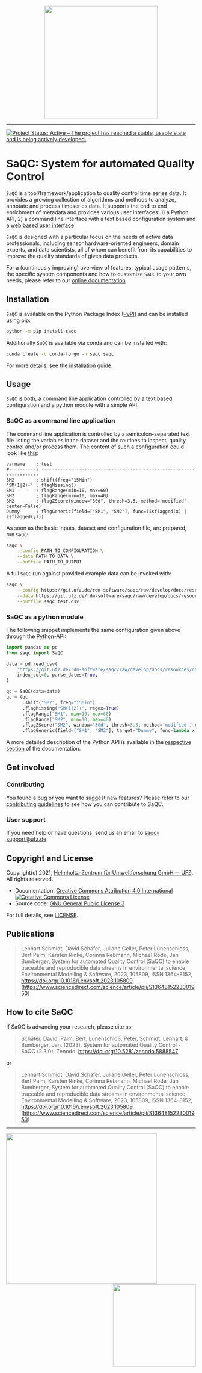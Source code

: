 <!--
SPDX-FileCopyrightText: 2021 Helmholtz-Zentrum für Umweltforschung GmbH - UFZ

SPDX-License-Identifier: GPL-3.0-or-later
-->

<br>
<div align="center">
  <img src="https://git.ufz.de/rdm-software/saqc/raw/develop/docs/resources/images/representative/SaQCLogo.png" width="300">
</div>

-----------------
[![Project Status: Active – The project has reached a stable, usable state and is being actively developed.](https://www.repostatus.org/badges/latest/active.svg)](https://www.repostatus.org/#active)

#  SaQC: System for automated Quality Control

`SaQC` is a tool/framework/application to quality control time series data.
It provides
a growing collection of algorithms and methods to analyze, annotate and
process timeseries data. It supports the end to end enrichment of metadata
and provides various user interfaces: 1) a Python API, 2) a command line interface
with a text based configuration system and a
[web based user interface](https://webapp.ufz.de/saqc-config-app/)

`SaQC` is designed with a particular focus on the needs of active data professionals,
including sensor hardware-oriented engineers, domain experts, and data scientists,
all of whom can benefit from its capabilities to improve the quality standards of given data products.

For a (continously improving) overview of features, typical usage patterns,
the specific system components and how to customize `SaQC` to your own
needs, please refer to our
[online documentation](https://rdm-software.pages.ufz.de/saqc/index.html).


## Installation

`SaQC` is available on the Python Package Index ([PyPI](https://pypi.org/)) and
can be installed using [pip](https://pip.pypa.io/en/stable/):
```sh
python -m pip install saqc
```
Additionally `SaQC` is available via conda and can be installed with:

```sh
conda create -c conda-forge -n saqc saqc
```

For more details, see the [installation guide](https://rdm-software.pages.ufz.de/saqc/gettingstarted/InstallationGuide.html).


## Usage

`SaQC` is both, a command line application controlled by a text based configuration
and a python module with a simple API.

### SaQC as a command line application
The command line application is controlled by a semicolon-separated text
file listing the variables in the dataset and the routines to inspect,
quality control and/or process them. The content of such a configuration
could look like [this](https://git.ufz.de/rdm-software/saqc/raw/develop/docs/resources/data/config.csv):

```
varname    ; test
#----------; ---------------------------------------------------------------------
SM2        ; shift(freq="15Min")
'SM(1|2)+' ; flagMissing()
SM1        ; flagRange(min=10, max=60)
SM2        ; flagRange(min=10, max=40)
SM2        ; flagZScore(window="30d", thresh=3.5, method='modified', center=False)
Dummy      ; flagGeneric(field=["SM1", "SM2"], func=(isflagged(x) | isflagged(y)))
```

As soon as the basic inputs, dataset and configuration file, are
prepared, run `SaQC`:
```sh
saqc \
    --config PATH_TO_CONFIGURATION \
    --data PATH_TO_DATA \
    --outfile PATH_TO_OUTPUT
```

A full `SaQC` run against provided example data can be invoked with:
```sh
saqc \
    --config https://git.ufz.de/rdm-software/saqc/raw/develop/docs/resources/data/config.csv \
    --data https://git.ufz.de/rdm-software/saqc/raw/develop/docs/resources/data/data.csv \
    --outfile saqc_test.csv
```

### SaQC as a python module

The following snippet implements the same configuration given above through
the Python-API:

```python
import pandas as pd
from saqc import SaQC

data = pd.read_csv(
    "https://git.ufz.de/rdm-software/saqc/raw/develop/docs/resources/data/data.csv",
    index_col=0, parse_dates=True,
)

qc = SaQC(data=data)
qc = (qc
      .shift("SM2", freq="15Min")
      .flagMissing("SM(1|2)+", regex=True)
      .flagRange("SM1", min=10, max=60)
      .flagRange("SM2", min=10, max=40)
      .flagZScore("SM2", window="30d", thresh=3.5, method='modified', center=False)
      .flagGeneric(field=["SM1", "SM2"], target="Dummy", func=lambda x, y: (isflagged(x) | isflagged(y))))
```

A more detailed description of the Python API is available in the
[respective section](https://rdm-software.pages.ufz.de/saqc/gettingstarted/TutorialAPI.html)
of the documentation.

## Get involved

### Contributing
You found a bug or you want to suggest new features? Please refer to our [contributing guidelines](CONTRIBUTING.md) to see how you can contribute to SaQC.

### User support
If you need help or have questions, send us an email to [saqc-support@ufz.de](mailto:saqc-support@ufz.de)

## Copyright and License
Copyright(c) 2021, [Helmholtz-Zentrum für Umweltforschung GmbH -- UFZ](https://www.ufz.de). All rights reserved.

- Documentation: [Creative Commons Attribution 4.0 International](https://creativecommons.org/licenses/by/4.0/) <a rel="license" href="http://creativecommons.org/licenses/by/4.0/"><img alt="Creative Commons License" style="border-width:0" src="https://i.creativecommons.org/l/by/4.0/80x15.png" /></a>
- Source code: [GNU General Public License 3](https://www.gnu.org/licenses/gpl-3.0.html)

For full details, see [LICENSE](LICENSE.md).

## Publications
> Lennart Schmidt, David Schäfer, Juliane Geller, Peter Lünenschloss, Bert Palm, Karsten Rinke, Corinna Rebmann, Michael Rode, Jan Bumberger, System for automated Quality Control (SaQC) to enable traceable and reproducible data streams in environmental science, Environmental Modelling & Software, 2023, 105809, ISSN 1364-8152, https://doi.org/10.1016/j.envsoft.2023.105809. (https://www.sciencedirect.com/science/article/pii/S1364815223001950)

## How to cite SaQC
If SaQC is advancing your research, please cite as:

> Schäfer, David, Palm, Bert, Lünenschloß, Peter, Schmidt, Lennart, & Bumberger, Jan. (2023). System for automated Quality Control - SaQC (2.3.0). Zenodo. https://doi.org/10.5281/zenodo.5888547

or

> Lennart Schmidt, David Schäfer, Juliane Geller, Peter Lünenschloss, Bert Palm, Karsten Rinke, Corinna Rebmann, Michael Rode, Jan Bumberger, System for automated Quality Control (SaQC) to enable traceable and reproducible data streams in environmental science, Environmental Modelling & Software, 2023, 105809, ISSN 1364-8152, https://doi.org/10.1016/j.envsoft.2023.105809. (https://www.sciencedirect.com/science/article/pii/S1364815223001950)

-----------------

<a href="https://www.ufz.de/index.php?en=33573">
    <img src="https://git.ufz.de/rdm-software/saqc/raw/develop/docs/resources/images/representative/UFZLogo.png" width="400"/>
</a>

<a href="https://www.ufz.de/index.php?en=45348">
    <img src="https://git.ufz.de/rdm-software/saqc/raw/develop/docs/resources/images/representative/RDMLogo.png" align="right" width="220"/>
</a>
